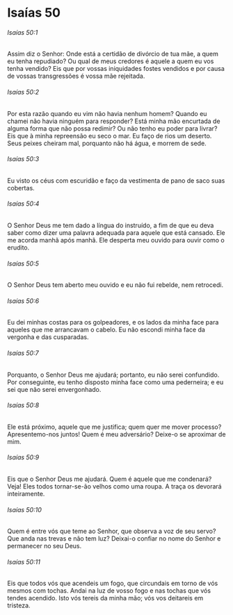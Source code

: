 # Isaías 50

###### Isaías 50:1

Assim diz o Senhor: Onde está a certidão de divórcio de tua mãe, a quem eu tenha repudiado? Ou qual de meus credores é aquele a quem eu vos tenha vendido? Eis que por vossas iniquidades fostes vendidos e por causa de vossas transgressões é vossa mãe rejeitada.

###### Isaías 50:2

Por esta razão quando eu vim não havia nenhum homem? Quando eu chamei não havia ninguém para responder? Está minha mão encurtada de alguma forma que não possa redimir? Ou não tenho eu poder para livrar? Eis que à minha repreensão eu seco o mar. Eu faço de rios um deserto. Seus peixes cheiram mal, porquanto não há água, e morrem de sede.

###### Isaías 50:3

Eu visto os céus com escuridão e faço da vestimenta de pano de saco suas cobertas.

###### Isaías 50:4

O Senhor Deus me tem dado a língua do instruído, a fim de que eu deva saber como dizer uma palavra adequada para aquele que está cansado. Ele me acorda manhã após manhã. Ele desperta meu ouvido para ouvir como o erudito.

###### Isaías 50:5

O Senhor Deus tem aberto meu ouvido e eu não fui rebelde, nem retrocedi.

###### Isaías 50:6

Eu dei minhas costas para os golpeadores, e os lados da minha face para aqueles que me arrancavam o cabelo. Eu não escondi minha face da vergonha e das cusparadas.

###### Isaías 50:7

Porquanto, o Senhor Deus me ajudará; portanto, eu não serei confundido. Por conseguinte, eu tenho disposto minha face como uma pederneira; e eu sei que não serei envergonhado.

###### Isaías 50:8

Ele está próximo, aquele que me justifica; quem quer me mover processo? Apresentemo-nos juntos! Quem é meu adversário? Deixe-o se aproximar de mim.

###### Isaías 50:9

Eis que o Senhor Deus me ajudará. Quem é aquele que me condenará? Veja! Eles todos tornar-se-ão velhos como uma roupa. A traça os devorará inteiramente.

###### Isaías 50:10

Quem é entre vós que teme ao Senhor, que observa a voz de seu servo? Que anda nas trevas e não tem luz? Deixai-o confiar no nome do Senhor e permanecer no seu Deus.

###### Isaías 50:11

Eis que todos vós que acendeis um fogo, que circundais em torno de vós mesmos com tochas. Andai na luz de vosso fogo e nas tochas que vós tendes acendido. Isto vós tereis da minha mão; vós vos deitareis em tristeza.

